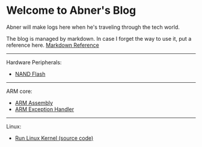 # Welcome to Abner's Blog

Abner will make logs here when he's traveling through the tech world.

The blog is managed by markdown. In case I forget the way to use it, put a reference here. [Markdown Reference](https://avenuecross.github.io/AbnerTechTravel/Markdown)

---
Hardware Peripherals:
* [NAND Flash](https://avenuecross.github.io/AbnerTechTravel/NandFlash)
---
ARM core:
* [ARM Assembly](https://avenuecross.github.io/AbnerTechTravel/ARM_Assembly)
* [ARM Exception Handler](https://avenuecross.github.io/AbnerTechTravel/ARM_exception_handler)
---
Linux:
* [Run Linux Kernel (source code)](https://avenuecross.github.io/AbnerTechTravel/RunLinuxKernel)
